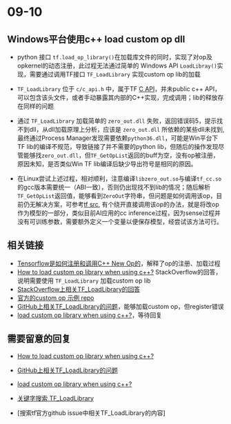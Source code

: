 # 09-10

## Windows平台使用c++ load custom op dll

- python 接口 `tf.load_op_library()`在加载库文件的同时，实现了对op及opkernel的动态注册，此过程无法通过简单的 Windows API `LoadLibray()`实现，需要通过调用TF接口 `TF_LoadLibrary` 实现custom op lib的加载

- `TF_LoadLibrary` 位于 `c/c_api.h` 中，属于TF [C API](https://tensorflow.google.cn/install/lang_c)，并未public c++ API，可以包含该头文件，或者手动暴露其内部的C++实现，完成调用；lib的释放存在同样的问题

- 通过 `TF_LoadLibrary` 加载简单的 `zero_out.dll` 失败，返回错误码5，提示找不到dll，从dll加载原理上分析，应该是 `zero_out.dll` 所依赖的某些dll未找到, 最终通过Process Manager发现需要依赖`python36.dll`，可能是Win平台下TF lib的编译不规范，导致链接了并不需要的python lib，但随后的操作发现尽管能够找`zero_out.dll`，但`TF_GetOpList`返回的buff为空，没有op被注册，原因未知，是否类似Win TF lib编译后缺少导出符号是相同的原因。
- 在Linux尝试上述过程，相对顺利，注意编译`libzero_out.so`与编译`tf_cc.so`的gcc版本需要统一（ABI一致），否则仍出现找不到lib的情况；随后解析`TF_GetOpList`返回值，能够看到`ZeroOut`字符串，但问题是如何调用该op，目前仍无解决方案，可参考[tf src](https://github.com/tensorflow/tensorflow/blob/04256c89d8783c5cfd7e550f9512e9478beb6454/tensorflow/c/c_api_test.cc#L2345), 有个绕开直接调用该op的办法，就是将改op作为模型的一部分，类似目前AI应用的cc inference过程，因为sense过程并没有可训练参数，需要额外定义一个变量以便保存模型，经尝试该方法可行。


## 相关链接

- [Tensorflow是如何注册和调用C++ New Op的](https://zhuanlan.zhihu.com/p/34168765)，解释了op的注册、加载过程 
- [How to load custom op library when using c++?](https://stackoverflow.com/questions/57857325/how-to-load-custom-op-library-when-using-c) StackOverflow的回答，说明需要使用 `TF_LoadLibrary` 加载custom op lib
- [StackOverflow上相关TF_LoadLibrary的回答](https://stackoverflow.com/questions/50475320/executing-frozen-tensorflow-graph-that-uses-tensorflow-contrib-resampler-using-c/50538292#50538292)
- [官方的custom op 示例 repo](https://github.com/tensorflow/custom-op)
- [GitHub上相关TF_LoadLibrary的问题](https://github.com/tensorflow/tensorflow/issues/21251)，能够加载custom op，但register错误
- [load custom op library when using c++?](https://github.com/tensorflow/tensorflow/issues/32361)，等待回复


## 需要留意的回复

- [How to load custom op library when using c++?](https://stackoverflow.com/questions/57857325/how-to-load-custom-op-library-when-using-c)
- [GitHub上相关TF_LoadLibrary的问题](https://github.com/tensorflow/tensorflow/issues/21251)
- [load custom op library when using c++?](https://github.com/tensorflow/tensorflow/issues/32361)




- [关键字搜索 TF_LoadLibrary](https://cn.bing.com/search?q=TF_LoadLibrary&pc=MOZI&form=MOZTSB)
- [搜索tf官方github issue中相关TF_LoadLibrary的内容]